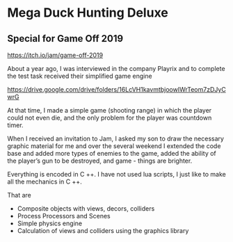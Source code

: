 # Mega Duck Hunting Deluxe
## Special for Game Off 2019 
https://itch.io/jam/game-off-2019

About a year ago, I was interviewed in the company Playrix and to complete the test task received their simplified game engine

https://drive.google.com/drive/folders/16LcVH1kavmtbjoowIWrTeom7zDJyCwrG

At that time, I made a simple game (shooting range) in which the player could not even die, and the only problem for the player was countdown timer.

When I received an invitation to Jam, I asked my son to draw the necessary graphic material for me and over the several weekend I extended the code base and added more types of enemies to the game, added the ability of the player’s gun to be destroyed, and game - things are brighter.

Everything is encoded in C ++. I have not used lua scripts, I just like to make all the mechanics in C ++.

That are

* Composite objects with views, decors, colliders
* Process Processors and Scenes
* Simple physics engine
* Calculation of views and colliders using the graphics library
